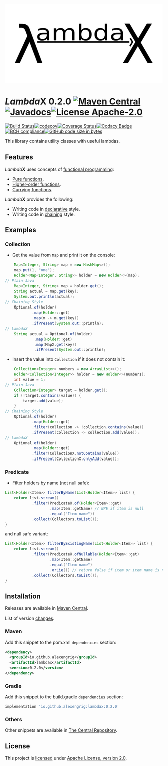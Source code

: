 [![LambdaX logo](logo/lambdax-preview.png "LambdaX")](https://alexengrig.github.io/lambdax)

# *Lambda*X 0.2.0 [![Maven Central](https://img.shields.io/maven-central/v/io.github.alexengrig/lambdax.svg?label=Maven%20Central)](https://search.maven.org/search?q=g:%22io.github.alexengrig%22%20AND%20a:%22lambdax%22)[![Javadocs](https://www.javadoc.io/badge/io.github.alexengrig/lambdax.svg)](https://www.javadoc.io/doc/io.github.alexengrig/lambdax)[![License Apache-2.0](https://img.shields.io/github/license/alexengrig/lambdax?style=flat&&color=informational)](LICENSE)
[![Build Status](https://travis-ci.com/alexengrig/lambdax.svg?branch=master)](https://travis-ci.com/alexengrig/lambdax)[![codecov](https://codecov.io/gh/alexengrig/lambdax/branch/master/graph/badge.svg)](https://codecov.io/gh/alexengrig/lambdax)[![Coverage Status](https://coveralls.io/repos/github/alexengrig/lambdax/badge.svg)](https://coveralls.io/github/alexengrig/lambdax)[![Codacy Badge](https://api.codacy.com/project/badge/Grade/138c91a8899645ae9e62f13e56bf9465)](https://app.codacy.com/app/alexengrig/lambdax?utm_source=github.com&utm_medium=referral&utm_content=alexengrig/lambdax&utm_campaign=Badge_Grade_Dashboard)[![BCH compliance](https://bettercodehub.com/edge/badge/alexengrig/lambdax?branch=master)](https://bettercodehub.com/)[![GitHub code size in bytes](https://img.shields.io/github/languages/code-size/alexengrig/lambdax.svg)](https://github.com/alexengrig/lambdax/releases)

This library contains utility classes with useful lambdas.

## Features

*Lambda***X** uses concepts of [functional programming](https://en.wikipedia.org/wiki/Functional_programming):

*   [Pure functions](https://en.wikipedia.org/wiki/Pure_function).
*   [Higher-order functions](https://en.wikipedia.org/wiki/Higher-order_function).
*   [Currying functions](https://en.wikipedia.org/wiki/Currying).

*Lambda***X** provides the following:

*   Writing code in [declarative](https://en.wikipedia.org/wiki/Declarative_programming) style.
*   Writing code in [chaining](https://github.com/twitter/commons/blob/master/src/java/com/twitter/common/styleguide.md#chained-method-calls) style.

## Examples

### Collection

*   Get the value from `Map` and print it on the console:

```java
    Map<Integer, String> map = new HashMap<>();
    map.put(1, "one");
    Holder<Map<Integer, String>> holder = new Holder<>(map);
// Plain Java
    Map<Integer, String> map = holder.get();
    String actual = map.get(key);
    System.out.println(actual);
// Chaining Style
    Optional.of(holder)
            .map(Holder::get)
            .map(m -> m.get(key))
            .ifPresent(System.out::println);
// LambdaX
    String actual = Optional.of(holder)
             .map(Holder::get)
             .map(MapX.get(key))
             .ifPresent(System.out::println);
```

*   Insert the value into `Collection` if it does not contain it:

```java
    Collection<Integer> numbers = new ArrayList<>();
    Holder<Collection<Integer>> holder = new Holder<>(numbers);
    int value = 1;
// Plain Java
    Collection<Integer> target = holder.get();
    if (!target.contains(value)) {
        target.add(value);
    }
// Chaining Style  
    Optional.of(holder)
            .map(Holder::get)
            .filter(collection -> !collection.contains(value))
            .ifPresent(collection -> collection.add(value));
// LambdaX
    Optional.of(holder)
            .map(Holder::get)
            .filter(CollectionX.notContains(value))
            .ifPresent(CollectionX.onlyAdd(value));
```

### Predicate

*   Filter holders by name (not null safe):

```java
List<Holder<Item>> filterByName(List<Holder<Item>> list) {
    return list.stream()
            .filter(PredicateX.of(Holder<Item>::get)
                    .map(Item::getName) // NPE if item is null
                    .equal("Item name"))
            .collect(Collectors.toList());
}
```

and null safe variant:

```java
List<Holder<Item>> filterByExistingName(List<Holder<Item>> list) {
    return list.stream()
            .filter(PredicateX.ofNullable(Holder<Item>::get)
                    .map(Item::getName)
                    .equal("Item name")
                    .orLie()) // return false if item or item name is null
            .collect(Collectors.toList());
}
```

## Installation

Releases are available in [Maven Central](https://repo1.maven.org/maven2/io/github/alexengrig/lambdax/).

List of version [changes](CHANGES.md).

### Maven

Add this snippet to the pom.xml `dependencies` section:

```xml
<dependency>
  <groupId>io.github.alexengrig</groupId>
  <artifactId>lambdax</artifactId>
  <version>0.2.0</version>
</dependency>
```

### Gradle

Add this snippet to the build.gradle `dependencies` section:

```groovy
implementation 'io.github.alexengrig:lambdax:0.2.0'
```

### Others

Other snippets are available in [The Central Repository](https://search.maven.org/artifact/io.github.alexengrig/lambdax/0.2.0/jar).

## License

This project is [licensed](LICENSE) under [Apache License, version 2.0](https://www.apache.org/licenses/LICENSE-2.0).
